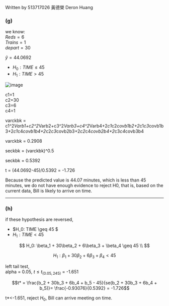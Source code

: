 Written by 513717026 黃德榮 Deron Huang

### (g) 

we know:  
$Reds = 6$  
$Trains = 1$  
$depart = 30$  

$\hat{y} = 44.0692$  

- $H_0: TIME \leq 45$  
- $H_1: TIME > 45$  

![image](https://github.com/user-attachments/assets/08c5684a-2ce2-42aa-b19b-85c3a6ced46e)

c1=1  
c2=30  
c3=6  
c4=1  

varckbk = c1^2*Varb1+c2^2*Varb2+c3^2*Varb3+c4^2*Varb4+2*c1*c2*covb1b2+2*c1*c3*covb1b3+2*c1*c4*covb1b4+2*c2*c3*covb2b3+2*c2*c4*covb2b4+2*c3*c4*covb3b4

varckbk = 0.2908

seckbk = (varckbk)^0.5

seckbk = 0.5392

t = (44.0692-45)/0.5392 = -1.726

Because the predicted value is 44.07 minutes, which is less than 45 minutes, we do not have enough evidence to reject H0, that is, based on the current data, Bill is likely to arrive on time.


---

### (h)

if these hypothesis are reversed,

- $H_0: TIME \geq 45 $  
- $H_1: TIME < 45$  

$$
H_0: \beta_1 + 30\beta_2 + 6\beta_3 + \beta_4 \geq 45 \\  
$$

$$
H_1: \beta_1 + 30\beta_2 + 6\beta_3 + \beta_4 < 45
$$

left tail test,  
alpha = 0.05, $t \leq t_{(0.05, 245)}$ = -1.651  

$$t* = \frac{b_2 + 30b_3 + 6b_4 + b_5 - 45}{se(b_2 + 30b_3 + 6b_4 + b_5)}= \frac{-0.93076}{0.5392} = -1.726$$

t*<-1.651, reject $H_0$, Bill can arrive meeting on time.
